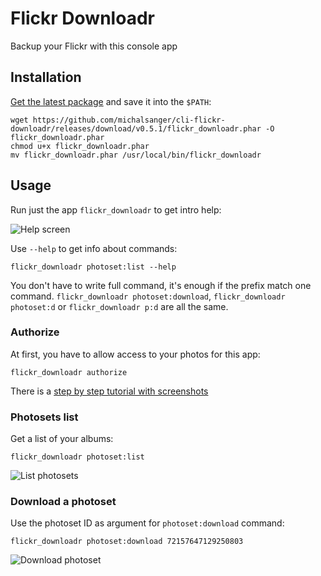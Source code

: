 # Flickr Downloadr

Backup your Flickr with this console app

## Installation

[Get the latest package](https://github.com/michalsanger/cli-flickr-downloadr/releases) and save it into the ```$PATH```:

    wget https://github.com/michalsanger/cli-flickr-downloadr/releases/download/v0.5.1/flickr_downloadr.phar -O flickr_downloadr.phar
    chmod u+x flickr_downloadr.phar
    mv flickr_downloadr.phar /usr/local/bin/flickr_downloadr

## Usage
Run just the app ```flickr_downloadr``` to get intro help:

![Help screen](https://farm8.staticflickr.com/7540/15684400780_71c8f45300_o.png)

Use ```--help``` to get info about commands:

```flickr_downloadr photoset:list --help```

You don't have to write full command, it's enough if the prefix match one command. 
```flickr_downloadr photoset:download```, ```flickr_downloadr photoset:d``` or 
```flickr_downloadr p:d``` are all the same.

### Authorize
At first, you have to allow access to your photos for this app:

```flickr_downloadr authorize```

There is a [step by step tutorial with screenshots](https://github.com/michalsanger/cli-flickr-downloadr/wiki/Authorization)

### Photosets list
Get a list of your albums:

```flickr_downloadr photoset:list```

![List photosets](https://farm8.staticflickr.com/7548/15685714469_0993a160dd_o.png)

### Download a photoset
Use the photoset ID as argument for ```photoset:download``` command:

```flickr_downloadr photoset:download 72157647129250803```

![Download photoset](https://farm8.staticflickr.com/7474/15684400790_fc011fb7bb_o.png)
